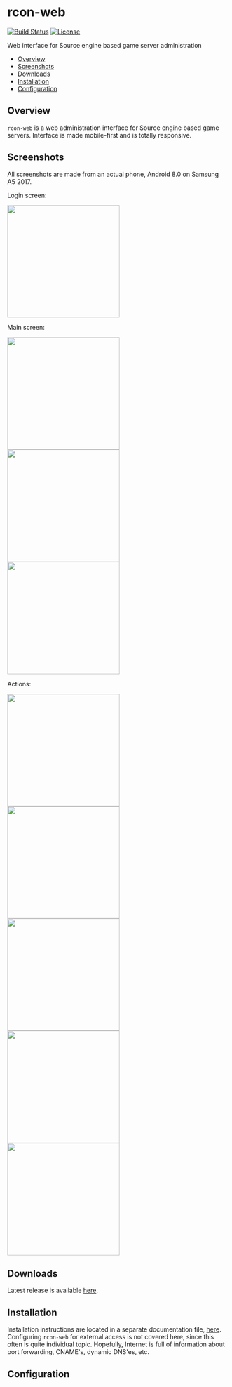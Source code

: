 # rcon-web

[![Build Status](https://travis-ci.org/dieselburner/rcon-web.svg)](https://travis-ci.org/dieselburner/rcon-web)
[![License](https://img.shields.io/github/license/dieselburner/rcon-web.svg)](https://github.com/dieselburner/rcon-web/blob/master/LICENSE.md)

Web interface for Source engine based game server administration

<!-- TOC -->
- [Overview](#overview)
- [Screenshots](#screenshots)
- [Downloads](#downloads)
- [Installation](#installation)
- [Configuration](#configuration)

## Overview

`rcon-web` is a web administration interface for Source engine based game servers. Interface is made mobile-first and is totally responsive.

## Screenshots

All screenshots are made from an actual phone, Android 8.0 on Samsung A5 2017.

Login screen:

<img src="https://raw.githubusercontent.com/dieselburner/rcon-web/master/documentation/images/login.png" width="256">

Main screen:

<p float="left">
  <img src="https://raw.githubusercontent.com/dieselburner/rcon-web/master/documentation/images/main-players.png" width="256">
  <img src="https://raw.githubusercontent.com/dieselburner/rcon-web/master/documentation/images/main-maps.png" width="256">
  <img src="https://raw.githubusercontent.com/dieselburner/rcon-web/master/documentation/images/main-config.png" width="256">
</p>

Actions:

<p float="left">
  <img src="https://raw.githubusercontent.com/dieselburner/rcon-web/master/documentation/images/click-user.png" width="256">
  <img src="https://raw.githubusercontent.com/dieselburner/rcon-web/master/documentation/images/click-map.png" width="256">
  <img src="https://raw.githubusercontent.com/dieselburner/rcon-web/master/documentation/images/click-bot-count.png" width="256">
  <img src="https://raw.githubusercontent.com/dieselburner/rcon-web/master/documentation/images/click-bot-damage.png" width="256">
  <img src="https://raw.githubusercontent.com/dieselburner/rcon-web/master/documentation/images/click-bot-difficulty.png" width="256">
</p>

## Downloads

Latest release is available [here](https://github.com/dieselburner/rcon-web/releases/latest).

## Installation

Installation instructions are located in a separate documentation file, [here](https://github.com/dieselburner/rcon-web/blob/master/INSTALL.md). Configuring `rcon-web` for external access is not covered here, since this often is quite individual topic. Hopefully, Internet is full of information about port forwarding, CNAME's, dynamic DNS'es, etc.

## Configuration
